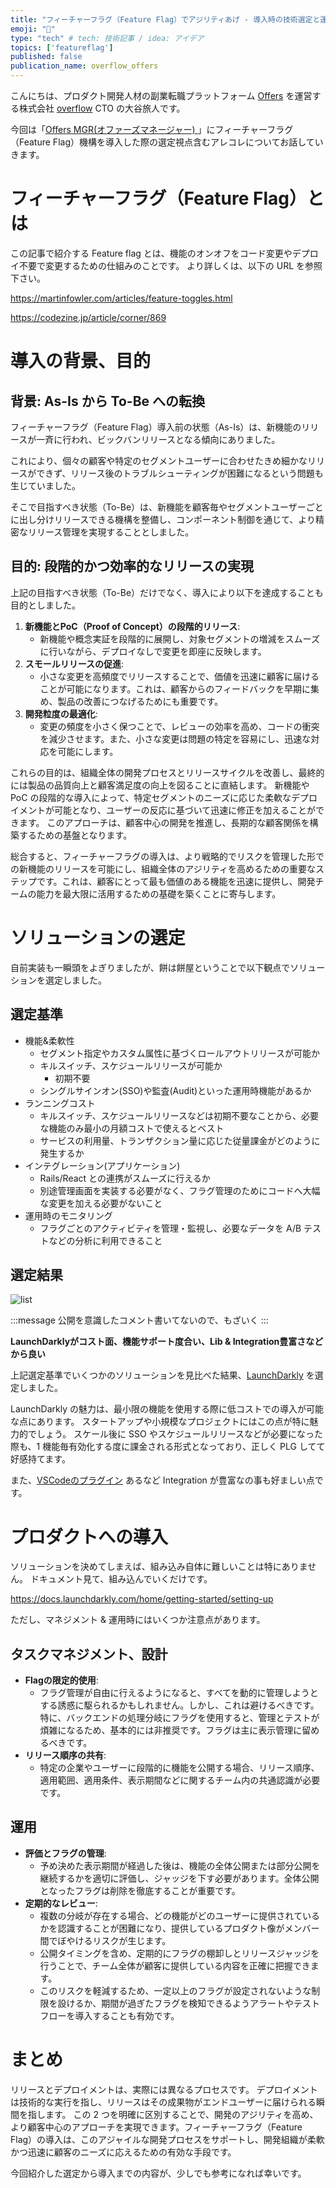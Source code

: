 ```yaml
---
title: "フィーチャーフラグ（Feature Flag）でアジリティあげ - 導入時の技術選定と運用観点 | Offers Tech Blog"
emoji: "🐡"
type: "tech" # tech: 技術記事 / idea: アイデア
topics: ['featureflag']
published: false
publication_name: overflow_offers
---
```


[offersurl]: https://offers.jp
[ofmsurl]: https://offers-mgr.com/
[overflow]: https://overflow.co.jp

こんにちは、プロダクト開発人材の副業転職プラットフォーム [Offers][offersurl] を運営する株式会社 [overflow][overflow] CTO の大谷旅人です。

今回は「[Offers MGR(オファーズマネージャー) ][ofmsurl]」にフィーチャーフラグ（Feature Flag）機構を導入した際の選定視点含むアレコレについてお話していきます。

# フィーチャーフラグ（Feature Flag）とは

この記事で紹介する Feature flag とは、機能のオンオフをコード変更やデプロイ不要で変更するための仕組みのことです。
より詳しくは、以下の URL を参照下さい。

https://martinfowler.com/articles/feature-toggles.html

https://codezine.jp/article/corner/869


# 導入の背景、目的

## 背景: As-Is から To-Be への転換

フィーチャーフラグ（Feature Flag）導入前の状態（As-Is）は、新機能のリリースが一斉に行われ、ビックバンリリースとなる傾向にありました。

これにより、個々の顧客や特定のセグメントユーザーに合わせたきめ細かなリリースができず、リリース後のトラブルシューティングが困難になるという問題も生じていました。

そこで目指すべき状態（To-Be）は、新機能を顧客毎やセグメントユーザーごとに出し分けリリースできる機構を整備し、コンポーネント制御を通じて、より精密なリリース管理を実現することとしました。

## 目的: 段階的かつ効率的なリリースの実現

上記の目指すべき状態（To-Be）だけでなく、導入により以下を達成することも目的としました。

1. **新機能とPoC（Proof of Concept）の段階的リリース**:
    - 新機能や概念実証を段階的に展開し、対象セグメントの増減をスムーズに行いながら、デプロイなしで変更を即座に反映します。
2. **スモールリリースの促進**:
    - 小さな変更を高頻度でリリースすることで、価値を迅速に顧客に届けることが可能になります。これは、顧客からのフィードバックを早期に集め、製品の改善につなげるためにも重要です。
3. **開発粒度の最適化**:
    - 変更の頻度を小さく保つことで、レビューの効率を高め、コードの衝突を減少させます。また、小さな変更は問題の特定を容易にし、迅速な対応を可能にします。

これらの目的は、組織全体の開発プロセスとリリースサイクルを改善し、最終的には製品の品質向上と顧客満足度の向上を図ることに直結します。
新機能や PoC の段階的な導入によって、特定セグメントのニーズに応じた柔軟なデプロイメントが可能となり、ユーザーの反応に基づいて迅速に修正を加えることができます。
このアプローチは、顧客中心の開発を推進し、長期的な顧客関係を構築するための基盤となります。

総合すると、フィーチャーフラグの導入は、より戦略的でリスクを管理した形での新機能のリリースを可能にし、組織全体のアジリティを高めるための重要なステップです。これは、顧客にとって最も価値のある機能を迅速に提供し、開発チームの能力を最大限に活用するための基礎を築くことに寄与します。

# ソリューションの選定

自前実装も一瞬頭をよぎりましたが、餅は餅屋ということで以下観点でソリューションを選定しました。

## 選定基準

- 機能&柔軟性
    - セグメント指定やカスタム属性に基づくロールアウトリリースが可能か
    - キルスイッチ、スケジュールリリースが可能か
        - 初期不要
    - シングルサインオン(SSO)や監査(Audit)といった運用時機能があるか
- ランニングコスト
    - キルスイッチ、スケジュールリリースなどは初期不要なことから、必要な機能のみ最小の月額コストで使えるとベスト
    - サービスの利用量、トランザクション量に応じた従量課金がどのように発生するか
- インテグレーション(アプリケーション)
    - Rails/React との連携がスムーズに行えるか
    - 別途管理画面を実装する必要がなく、フラグ管理のためにコードへ大幅な変更を加える必要がないこと
- 運用時のモニタリング
    - フラグごとのアクティビティを管理・監視し、必要なデータを A/B テストなどの分析に利用できること

## 選定結果

![list](https://storage.googleapis.com/zenn-user-upload/d7f31e9ae8f6-20240115.png)

:::message
公開を意識したコメント書いてないので、もざいく
:::

**LaunchDarklyがコスト面、機能サポート度合い、Lib & Integration豊富さなどから良い**

上記選定基準でいくつかのソリューションを見比べた結果、[LaunchDarkly](https://launchdarkly.com/) を選定しました。

LaunchDarkly の魅力は、最小限の機能を使用する際に低コストでの導入が可能な点にあります。
スタートアップや小規模なプロジェクトにはこの点が特に魅力的でしょう。
スケール後に SSO やスケジュールリリースなどが必要になった際も、1 機能毎有効化する度に課金される形式となっており、正しく PLG してて好感持てます。

また、[VSCodeのプラグイン](https://docs.launchdarkly.com/integrations/vscode) あるなど Integration が豊富なの事も好ましい点です。

# プロダクトへの導入

ソリューションを決めてしまえば、組み込み自体に難しいことは特にありません。
ドキュメント見て、組み込んでいくだけです。

https://docs.launchdarkly.com/home/getting-started/setting-up

ただし、マネジメント & 運用時にはいくつか注意点があります。

## タスクマネジメント、設計

- **Flagの限定的使用**:
  - フラグ管理が自由に行えるようになると、すべてを動的に管理しようとする誘惑に駆られるかもしれません。しかし、これは避けるべきです。特に、バックエンドの処理分岐にフラグを使用すると、管理とテストが煩雑になるため、基本的には非推奨です。フラグは主に表示管理に留めるべきです。
- **リリース順序の共有**:
  - 特定の企業やユーザーに段階的に機能を公開する場合、リリース順序、適用範囲、適用条件、表示期間などに関するチーム内の共通認識が必要です。

## 運用

- **評価とフラグの管理**:
  - 予め決めた表示期間が経過した後は、機能の全体公開または部分公開を継続するかを適切に評価し、ジャッジを下す必要があります。全体公開となったフラグは削除を徹底することが重要です。
- **定期的なレビュー**:
  - 複数の分岐が存在する場合、どの機能がどのユーザーに提供されているかを認識することが困難になり、提供しているプロダクト像がメンバー間でぼやけるリスクが生じます。
  - 公開タイミングを含め、定期的にフラグの棚卸しとリリースジャッジを行うことで、チーム全体が顧客に提供している内容を正確に把握できます。
  - このリスクを軽減するため、一定以上のフラグが設定されないような制限を設けるか、期間が過ぎたフラグを検知できるようアラートやテストフローを導入することも有効です。


# まとめ

リリースとデプロイメントは、実際には異なるプロセスです。
デプロイメントは技術的な実行を指し、リリースはその成果物がエンドユーザーに届けられる瞬間を指します。
この 2 つを明確に区別することで、開発のアジリティを高め、より顧客中心のアプローチを実現できます。フィーチャーフラグ（Feature Flag）の導入は、このアジャイルな開発プロセスをサポートし、開発組織が柔軟かつ迅速に顧客のニーズに応えるための有効な手段です。

今回紹介した選定から導入までの内容が、少しでも参考になれば幸いです。

